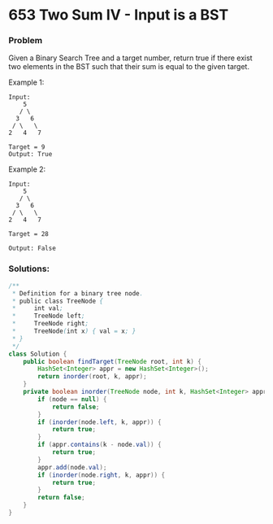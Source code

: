 # 653 Two Sum IV - Input is a BST
### Problem
Given a Binary Search Tree and a target number, return true if there exist two elements in the BST such that their sum is equal to the given target.

Example 1:
```
Input: 
    5
   / \
  3   6
 / \   \
2   4   7

Target = 9
Output: True
```

Example 2:
```
Input: 
    5
   / \
  3   6
 / \   \
2   4   7

Target = 28

Output: False
```

### Solutions:
```java
/**
 * Definition for a binary tree node.
 * public class TreeNode {
 *     int val;
 *     TreeNode left;
 *     TreeNode right;
 *     TreeNode(int x) { val = x; }
 * }
 */
class Solution {
    public boolean findTarget(TreeNode root, int k) {
        HashSet<Integer> appr = new HashSet<Integer>();
        return inorder(root, k, appr);
    }
    private boolean inorder(TreeNode node, int k, HashSet<Integer> appr) {
        if (node == null) {
            return false;
        }
        if (inorder(node.left, k, appr)) {
            return true;
        }
        if (appr.contains(k - node.val)) {
            return true;
        }
        appr.add(node.val);
        if (inorder(node.right, k, appr)) {
            return true;
        }
        return false;
    }
}
```